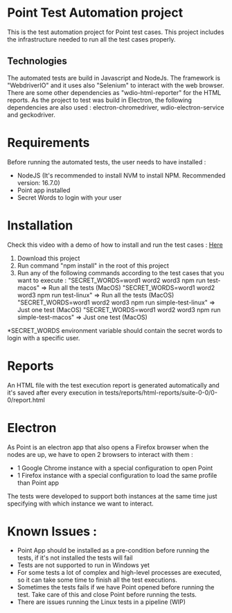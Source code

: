# Point Test Automation project

This is the test automation project for Point test cases. This project includes the infrastructure needed to run
all the test cases properly.

## Technologies
The automated tests are build in Javascript and NodeJs. The framework is "WebdriverIO" and it uses also "Selenium"
to interact with the web browser.
There are some other dependencies as "wdio-html-reporter" for the HTML reports.
As the project to test was build in Electron, the following dependencies are also used : electron-chromedriver, wdio-electron-service and geckodriver.

# Requirements

Before running the automated tests, the user needs to have installed :

- NodeJS (It's recommended to install NVM to install NPM. Recommended version: 16.7.0)
- Point app installed
- Secret Words to login with your user

# Installation

Check this video with a demo of how to install and run the test cases : [Here](installation.mp4)

1. Download this project
2. Run command "npm install" in the root of this project
3. Run any of the following commands according to the test cases that you want to execute : 
   "SECRET_WORDS=word1 word2 word3 npm run test-macos" => Run all the tests (MacOS)
   "SECRET_WORDS=word1 word2 word3 npm run test-linux" => Run all the tests (MacOS)
   "SECRET_WORDS=word1 word2 word3 npm run simple-test-linux" => Just one test (MacOS)
   "SECRET_WORDS=word1 word2 word3 npm run simple-test-macos" => Just one test (MacOS)

*SECRET_WORDS environment variable should contain the secret words to login with a specific user.


# Reports

An HTML file with the test execution report is generated automatically and it's saved after every execution in tests/reports/html-reports/suite-0-0/0-0/report.html

# Electron

As Point is an electron app that also opens a Firefox browser when the nodes are up, we have to open 2 browsers to interact with them : 

- 1 Google Chrome instance with a special configuration to open Point
- 1 Firefox instance with a special configuration to load the same profile than Point app

The tests were developed to support both instances at the same time just specifying with which instance we want to interact.

# Known Issues : 

- Point App should be installed as a pre-condition before running the tests, if it's not installed the tests will fail
- Tests are not supported to run in Windows yet
- For some tests a lot of complex and high-level processes are executed, so it can take some time to finish all the test executions.
- Sometimes the tests fails if we have Point opened before running the test. Take care of this and close Point before running the tests.
- There are issues running the Linux tests in a pipeline (WIP)
